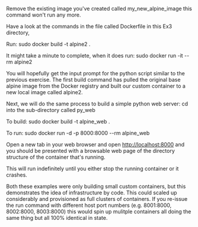 Remove the existing image you've created called my_new_alpine_image
this command won't run any more.

Have a look at the commands in the file called Dockerfile in this Ex3 directory,


Run:
sudo docker build -t alpine2 .

It might take a minute to complete, when it does run:
sudo docker run -it --rm alpine2

You will hopefully get the input prompt for the python script similar to the previous exercise. The first build command has pulled the original base alpine image from the Docker registry and built our custom container to a new local image called alpine2. 


Next, we will do the same process to build a simple python web server:
cd into the sub-directory called py_web

To build:
sudo docker build -t alpine_web .

To run:
sudo docker run -d -p 8000:8000 --rm alpine_web

Open a new tab in your web browser and open [http://localhost:8000](http://localhost:8000) and you should be presented with a browsable web page of the directory structure of the container that's running.

This will run indefinitely until you either stop the running container or it crashes. 

Both these examples were only building small custom containers, but this demonstrates the idea of infrastructure by code. This could scaled up considerably and provisioned as full clusters of containers. If you re-issue the run command with different host port numbers (e.g. 8001:8000, 8002:8000, 8003:8000) this would spin up mulitple containers all doing the same thing but all 100% identical in state.
